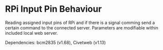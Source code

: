 # RPi Input Pin Behaviour

Reading assigned input pins of RPi and if there is a signal comming send a certain command to the connected server. Parameters are modifiable within included local web server.

Dependencies: bcm2835 (v1.68), Civetweb (v1.13)
